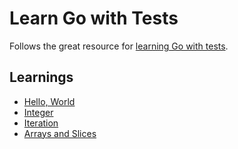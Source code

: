 # Learn Go with Tests

Follows the great resource for [learning Go with tests](https://quii.gitbook.io/learn-go-with-tests).

## Learnings

- [Hello, World](/c01-hello-world/README.md)
- [Integer](/c02-integers/README.md)
- [Iteration](/c03-for/README.md)
- [Arrays and Slices](/c04-arrays/README.md)
